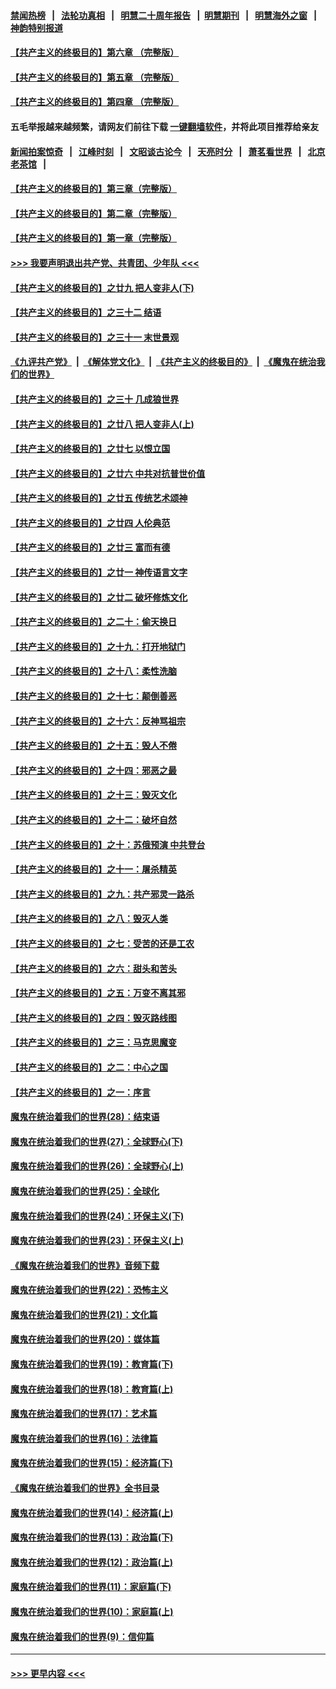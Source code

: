 #### [禁闻热榜](热点新闻.md?=0)  &nbsp;&nbsp;|&nbsp;&nbsp; [法轮功真相](https://github.com/gfw-breaker/truth/blob/master/README.md?=0) &nbsp;&nbsp;|&nbsp;&nbsp; [明慧二十周年报告](https://github.com/gfw-breaker/mh-reports/blob/master/README.md?=0) &nbsp;&nbsp;|&nbsp;&nbsp;[明慧期刊](https://github.com/gfw-breaker/mh-qikan) &nbsp;&nbsp;|&nbsp;&nbsp; [明慧海外之窗](https://github.com/gfw-breaker/mh-news/blob/master/README.md?=0) &nbsp;&nbsp;|&nbsp;&nbsp; [神韵特别报道](https://github.com/gfw-breaker/mh-news/blob/master/shenyun.md?=0)
#### [【共产主义的终极目的】第六章 （完整版）](../pages/nsc422/n11428913.md?t=03061402) 
#### [【共产主义的终极目的】第五章 （完整版）](../pages/nsc422/n11428912.md?t=03061402) 
#### [【共产主义的终极目的】第四章 （完整版）](../pages/nsc422/n11428907.md?t=03061402) 
#### 五毛举报越来越频繁，请网友们前往下载 [一键翻墙软件](https://github.com/gfw-breaker/ssr-accounts)，并将此项目推荐给亲友
#### [新闻拍案惊奇](https://github.com/gfw-breaker/banned-news/blob/master/pages/link4.md) &nbsp;&nbsp;|&nbsp;&nbsp; [江峰时刻](https://github.com/gfw-breaker/banned-news/blob/master/pages/link4.md) &nbsp;&nbsp;|&nbsp;&nbsp; [文昭谈古论今](https://github.com/gfw-breaker/banned-news/blob/master/pages/link4.md) &nbsp;&nbsp;|&nbsp;&nbsp; [天亮时分](https://github.com/gfw-breaker/banned-news/blob/master/pages/link4.md) &nbsp;&nbsp;|&nbsp;&nbsp; [萧茗看世界](https://github.com/gfw-breaker/banned-news/blob/master/pages/link4.md) &nbsp;&nbsp;|&nbsp;&nbsp; [北京老茶馆](https://github.com/gfw-breaker/banned-news/blob/master/pages/link4.md) &nbsp;&nbsp;|&nbsp;&nbsp; 
#### [【共产主义的终极目的】第三章（完整版）](../pages/nsc422/n11428848.md?t=03061402) 
#### [【共产主义的终极目的】第二章（完整版）](../pages/nsc422/n11428831.md?t=03061402) 
#### [【共产主义的终极目的】第一章（完整版）](../pages/nsc422/n11417651.md?t=03061402) 
#### [>>> 我要声明退出共产党、共青团、少年队 <<<](https://github.com/begood0513/goodnews/blob/master/quit/letter.md) 
#### [【共产主义的终极目的】之廿九 把人变非人(下)](../pages/nsc422/n11344140.md?t=03061402) 
#### [【共产主义的终极目的】之三十二 结语](../pages/nsc422/n11360535.md?t=03061402) 
#### [【共产主义的终极目的】之三十一 末世景观](../pages/nsc422/n11351129.md?t=03061402) 
#### [《九评共产党》](https://github.com/begood0513/9ping.md/blob/master/README.md) &nbsp;|&nbsp; [《解体党文化》](../../../../jtdwh.md/blob/master/README.md)  &nbsp;|&nbsp; [《共产主义的终极目的》](../../../../gczydzjmd.md/blob/master/README.md) &nbsp;|&nbsp; [《魔鬼在统治我们的世界》](../../../../mgztzwmdsj.md/blob/master/README.md) 
#### [【共产主义的终极目的】之三十 几成狼世界](../pages/nsc422/n11348280.md?t=03061402) 
#### [【共产主义的终极目的】之廿八 把人变非人(上)](../pages/nsc422/n11340492.md?t=03061402) 
#### [【共产主义的终极目的】之廿七 以恨立国](../pages/nsc422/n11336944.md?t=03061402) 
#### [【共产主义的终极目的】之廿六 中共对抗普世价值](../pages/nsc422/n11324785.md?t=03061402) 
#### [【共产主义的终极目的】之廿五 传统艺术颂神](../pages/nsc422/n11296396.md?t=03061402) 
#### [【共产主义的终极目的】之廿四 人伦典范](../pages/nsc422/n11296397.md?t=03061402) 
#### [【共产主义的终极目的】之廿三 富而有德](../pages/nsc422/n11283598.md?t=03061402) 
#### [【共产主义的终极目的】之廿一 神传语言文字](../pages/nsc422/n11263265.md?t=03061402) 
#### [【共产主义的终极目的】之廿二 破坏修炼文化](../pages/nsc422/n11245728.md?t=03061402) 
#### [【共产主义的终极目的】之二十：偷天换日](../pages/nsc422/n11238846.md?t=03061402) 
#### [【共产主义的终极目的】之十九：打开地狱门](../pages/nsc422/n11206376.md?t=03061402) 
#### [【共产主义的终极目的】之十八：柔性洗脑](../pages/nsc422/n11199994.md?t=03061402) 
#### [【共产主义的终极目的】之十七：颠倒善恶](../pages/nsc422/n11179782.md?t=03061402) 
#### [【共产主义的终极目的】之十六：反神骂祖宗](../pages/nsc422/n11166798.md?t=03061402) 
#### [【共产主义的终极目的】之十五：毁人不倦](../pages/nsc422/n11166792.md?t=03061402) 
#### [【共产主义的终极目的】之十四：邪恶之最](../pages/nsc422/n11150249.md?t=03061402) 
#### [【共产主义的终极目的】之十三：毁灭文化](../pages/nsc422/n11135227.md?t=03061402) 
#### [【共产主义的终极目的】之十二：破坏自然](../pages/nsc422/n11135214.md?t=03061402) 
#### [【共产主义的终极目的】之十：苏俄预演 中共登台](../pages/nsc422/n11118424.md?t=03061402) 
#### [【共产主义的终极目的】之十一：屠杀精英](../pages/nsc422/n11118442.md?t=03061402) 
#### [【共产主义的终极目的】之九：共产邪灵一路杀](../pages/nsc422/n11114139.md?t=03061402) 
#### [【共产主义的终极目的】之八：毁灭人类](../pages/nsc422/n11108503.md?t=03061402) 
#### [【共产主义的终极目的】之七：受苦的还是工农](../pages/nsc422/n11101809.md?t=03061402) 
#### [【共产主义的终极目的】之六：甜头和苦头](../pages/nsc422/n11096971.md?t=03061402) 
#### [【共产主义的终极目的】之五：万变不离其邪](../pages/nsc422/n11091285.md?t=03061402) 
#### [【共产主义的终极目的】之四：毁灭路线图](../pages/nsc422/n11086284.md?t=03061402) 
#### [【共产主义的终极目的】之三：马克思魔变](../pages/nsc422/n11061941.md?t=03061402) 
#### [【共产主义的终极目的】之二：中心之国](../pages/nsc422/n11047728.md?t=03061402) 
#### [【共产主义的终极目的】之一：序言](../pages/nsc422/n11086077.md?t=03061402) 
#### [魔鬼在统治着我们的世界(28)：结束语](../pages/nsc422/n10936246.md?t=03061402) 
#### [魔鬼在统治着我们的世界(27)：全球野心(下)](../pages/nsc422/n10928319.md?t=03061402) 
#### [魔鬼在统治着我们的世界(26)：全球野心(上)](../pages/nsc422/n10900318.md?t=03061402) 
#### [魔鬼在统治着我们的世界(25)：全球化](../pages/nsc422/n10788205.md?t=03061402) 
#### [魔鬼在统治着我们的世界(24)：环保主义(下)](../pages/nsc422/n10695307.md?t=03061402) 
#### [魔鬼在统治着我们的世界(23)：环保主义(上)](../pages/nsc422/n10688613.md?t=03061402) 
#### [《魔鬼在统治着我们的世界》音频下载](../pages/nsc422/n10635553.md?t=03061402) 
#### [魔鬼在统治着我们的世界(22)：恐怖主义](../pages/nsc422/n10614727.md?t=03061402) 
#### [魔鬼在统治着我们的世界(21)：文化篇](../pages/nsc422/n10597706.md?t=03061402) 
#### [魔鬼在统治着我们的世界(20)：媒体篇](../pages/nsc422/n10586579.md?t=03061402) 
#### [魔鬼在统治着我们的世界(19)：教育篇(下)](../pages/nsc422/n10564808.md?t=03061402) 
#### [魔鬼在统治着我们的世界(18)：教育篇(上)](../pages/nsc422/n10526970.md?t=03061402) 
#### [魔鬼在统治着我们的世界(17)：艺术篇](../pages/nsc422/n10499093.md?t=03061402) 
#### [魔鬼在统治着我们的世界(16)：法律篇](../pages/nsc422/n10485969.md?t=03061402) 
#### [魔鬼在统治着我们的世界(15)：经济篇(下)](../pages/nsc422/n10469975.md?t=03061402) 
#### [《魔鬼在统治着我们的世界》全书目录](../pages/nsc422/n10464261.md?t=03061402) 
#### [魔鬼在统治着我们的世界(14)：经济篇(上)](../pages/nsc422/n10457370.md?t=03061402) 
#### [魔鬼在统治着我们的世界(13)：政治篇(下)](../pages/nsc422/n10448270.md?t=03061402) 
#### [魔鬼在统治着我们的世界(12)：政治篇(上)](../pages/nsc422/n10444576.md?t=03061402) 
#### [魔鬼在统治着我们的世界(11)：家庭篇(下)](../pages/nsc422/n10440961.md?t=03061402) 
#### [魔鬼在统治着我们的世界(10)：家庭篇(上)](../pages/nsc422/n10435448.md?t=03061402) 
#### [魔鬼在统治着我们的世界(9)：信仰篇](../pages/nsc422/n10432159.md?t=03061402) 

----
#### [ >>> 更早内容 <<< ](../indexes/nsc422-earlier.md)
